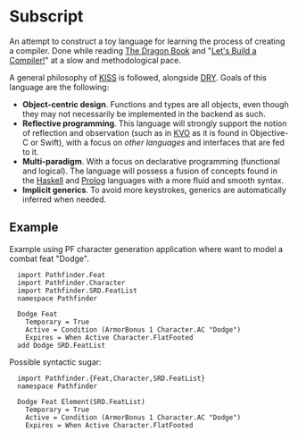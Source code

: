 Subscript
=========

An attempt to construct a toy language for learning the process of creating a compiler. Done while reading [The Dragon Book](http://en.wikipedia.org/wiki/Compilers:_Principles,_Techniques,_and_Tools) and "[Let's Build a Compiler!](http://compilers.iecc.com/crenshaw/)" at a slow and methodological pace.

A general philosophy of [KISS](http://en.wikipedia.org/wiki/KISS_principle) is followed, alongside [DRY](http://en.wikipedia.org/wiki/Don't_repeat_yourself). Goals of this language are the following:

  - **Object-centric design**. Functions and types are all objects, even though they may not necessarily be implemented in the backend as such.
  - **Reflective programming**. This language will strongly support the notion of reflection and observation (such as in [KVO](https://developer.apple.com/library/ios/documentation/Cocoa/Conceptual/KeyValueObserving/KeyValueObserving.html) as it is found in Objective-C or Swift), with a focus on *other languages* and interfaces that are fed to it.
  - **Multi-paradigm**. With a focus on declarative programming (functional and logical). The language will possess a fusion of concepts found in the [Haskell](https://www.haskell.org) and [Prolog](http://en.wikipedia.org/wiki/Prolog) languages with a more fluid and smooth syntax.
  - **Implicit generics**. To avoid more keystrokes, generics are automatically inferred when needed.
  
Example
-------

Example using PF character generation application where want to model a combat feat "Dodge".

~~~~
  import Pathfinder.Feat
  import Pathfinder.Character
  import Pathfinder.SRD.FeatList
  namespace Pathfinder

  Dodge Feat
    Temporary = True
    Active = Condition (ArmorBonus 1 Character.AC "Dodge")
    Expires = When Active Character.FlatFooted
  add Dodge SRD.FeatList
~~~~

Possible syntactic sugar:

~~~~
  import Pathfinder.{Feat,Character,SRD.FeatList}
  namespace Pathfinder

  Dodge Feat Element(SRD.FeatList)
    Temporary = True
    Active = Condition (ArmorBonus 1 Character.AC "Dodge")
    Expires = When Active Character.FlatFooted
~~~~
